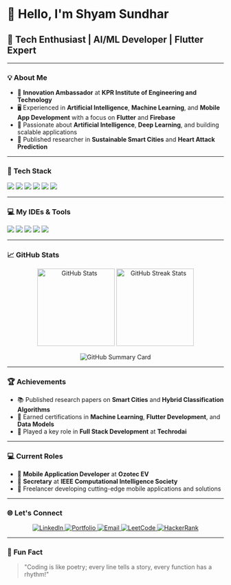 # 👋 **Hello, I'm Shyam Sundhar**

## 🚀 **Tech Enthusiast | AI/ML Developer | Flutter Expert**

---

### 💡 **About Me**

- 🌟 **Innovation Ambassador** at **KPR Institute of Engineering and Technology**
- 🖥️ Experienced in **Artificial Intelligence**, **Machine Learning**, and **Mobile App Development** with a focus on **Flutter** and **Firebase**
- 🤖 Passionate about **Artificial Intelligence**, **Deep Learning**, and building scalable applications
- 📘 Published researcher in **Sustainable Smart Cities** and **Heart Attack Prediction**

---

### 🔧 **Tech Stack**

<p align="left">
  <img src="https://img.shields.io/badge/-Flutter-02569B?logo=flutter&logoColor=white&style=flat">
  <img src="https://img.shields.io/badge/-Dart-0175C2?logo=dart&logoColor=white&style=flat">
  <img src="https://img.shields.io/badge/-Firebase-FFCA28?logo=firebase&logoColor=black&style=flat">
  <img src="https://img.shields.io/badge/-Python-3776AB?logo=python&logoColor=white&style=flat">
  <img src="https://img.shields.io/badge/-Git-F05032?logo=git&logoColor=white&style=flat">
  <img src="https://img.shields.io/badge/-Figma-F24E1E?logo=figma&logoColor=white&style=flat">
</p>

---

### 💻 **My IDEs & Tools**

<p align="left">
  <img src="https://img.shields.io/badge/-VS%20Code-007ACC?logo=visual-studio-code&logoColor=white&style=flat">
  <img src="https://img.shields.io/badge/-Project%20IDX-FF4773?logo=google&logoColor=white&style=flat">
  <img src="https://img.shields.io/badge/-Android%20Studio-3DDC84?logo=android-studio&logoColor=white&style=flat">
  <img src="https://img.shields.io/badge/-Google%20Colab-F9AB00?logo=googlecolab&logoColor=white&style=flat">
  <img src="https://img.shields.io/badge/-Jupyter-F37626?logo=jupyter&logoColor=white&style=flat">
</p>

---

### 📈 **GitHub Stats**

<p align="center">
  <img src="https://github-readme-stats.vercel.app/api?username=shyamgsundhar&show_icons=true&theme=tokyonight" alt="GitHub Stats" height="180">
  <img src="https://github-readme-streak-stats.herokuapp.com/?user=shyamgsundhar&theme=tokyonight" alt="GitHub Streak Stats" height="180">
</p>
<p align="center">
  <img src="https://github-profile-summary-cards.vercel.app/api/cards/profile-details?username=shyamgsundhar&theme=tokyonight" alt="GitHub Summary Card">
</p>

---

### 🏆 **Achievements**

- 📚 Published research papers on **Smart Cities** and **Hybrid Classification Algorithms**
- 🏅 Earned certifications in **Machine Learning**, **Flutter Development**, and **Data Models**
- 🌟 Played a key role in **Full Stack Development** at **Techrodai**

---

### 💻 **Current Roles**

- 🚗 **Mobile Application Developer** at **Ozotec EV**
- 💼 **Secretary** at **IEEE Computational Intelligence Society**
- 🤝 Freelancer developing cutting-edge mobile applications and solutions

---

### 🌐 **Let's Connect**

<p align="center">
  <a href="https://www.linkedin.com/in/shyamgsundhar">
    <img src="https://img.shields.io/badge/LinkedIn-0077B5?logo=linkedin&logoColor=white&style=for-the-badge" alt="LinkedIn">
  </a>
  <a href="https://shyamgsundhar2005.wixsite.com/shyamgsundhar">
    <img src="https://img.shields.io/badge/Portfolio-FF5722?logo=web&logoColor=white&style=for-the-badge" alt="Portfolio">
  </a>
  <a href="mailto:shyamgsundhar@gmail.com">
    <img src="https://img.shields.io/badge/Email-EA4335?logo=gmail&logoColor=white&style=for-the-badge" alt="Email">
  </a>
  <a href="https://leetcode.com/ShyamGSundhar/">
    <img src="https://img.shields.io/badge/LeetCode-FFA116?logo=leetcode&logoColor=black&style=for-the-badge" alt="LeetCode">
  </a>
  <a href="https://www.hackerrank.com/shyamsundhar">
    <img src="https://img.shields.io/badge/HackerRank-2EC866?logo=hackerrank&logoColor=white&style=for-the-badge" alt="HackerRank">
  </a>
</p>

---

### 🌟 **Fun Fact**

> "Coding is like poetry; every line tells a story, every function has a rhythm!"
